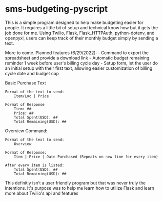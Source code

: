 # sms-budgeting-pyscript
 
This is a simple program designed to help make budgeting easier for people. It requires a little bit of setup and technical know how but it gets the job done for me.
Using Twilio, Flask, Flask_HTTPAuth, python-dotenv, and openpyxl, users can keep track of their monthly budget simply by sending a text.

More to come.
Planned features (6/29/2022):
    - Command to export the spreadsheet and provide a download link
    - Automatic budget remaining reminder 1 week before user's billing cycle day
    - Setup form, let the user do an initial setup with their first text, allowing easier customization of billing cycle date and budget cap


Basic Purchase Text

    Format of the text to send:
        Item/Loc | Price

    Format of Response
        Item: ##
        Price: ##
        Total Spent(USD): ##
        Total Remaining(USD): ##

Overview Command:

    Format of the text to send:
        Overview

    Format of Response:
        Item | Price | Date Purchased (Repeats on new line for every item)

    After every item is listed:
        Total Spent(USD): ##
        Total Remaining(USD): ##

This definitly isn't a user friendly program but that was never truly the intentions. It's purpose was to help me learn how to utilize Flask and learn more about Twilio's api and features